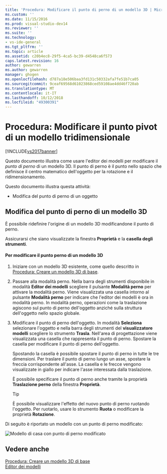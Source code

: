 ```yaml
---
title: 'Procedura: Modificare il punto di perno di un modello 3D | Microsoft Docs'
ms.custom: ''
ms.date: 11/15/2016
ms.prod: visual-studio-dev14
ms.reviewer: ''
ms.suite: ''
ms.technology:
- vs-ide-general
ms.tgt_pltfrm: ''
ms.topic: article
ms.assetid: c20b4ec8-29f5-4ca5-bc39-d4548ca6f573
caps.latest.revision: 16
author: gewarren
ms.author: gewarren
manager: ghogen
ms.openlocfilehash: d787a18e506baa3fd131c50332afa7fe51b7ca05
ms.sourcegitcommit: 9ceaf69568d61023868ced59108ae4dd46f720ab
ms.translationtype: MT
ms.contentlocale: it-IT
ms.lasthandoff: 10/12/2018
ms.locfileid: "49300391"
---
```

# <a name="how-to-modify-the-pivot-point-of-a-3-d-model"></a>Procedura: Modificare il punto pivot di un modello tridimensionale
[!INCLUDE[vs2017banner](../includes/vs2017banner.md)]

Questo documento illustra come usare l'editor dei modelli per modificare il *punto di perno* di un modello 3D. Il punto di perno è il punto nello spazio che definisce il centro matematico dell'oggetto per la rotazione e il ridimensionamento.  
  
 Questo documento illustra questa attività:  
  
-   Modifica del punto di perno di un oggetto  
  
## <a name="modifying-the-pivot-point-of-a-3-d-model"></a>Modifica del punto di perno di un modello 3D  
 È possibile ridefinire l'origine di un modello 3D modificandone il punto di perno.  
  
 Assicurarsi che siano visualizzate la finestra **Proprietà** e la **casella degli strumenti**.  
  
#### <a name="to-modify-the-pivot-point-of-a-3-d-model"></a>Per modificare il punto perno di un modello 3D  
  
1.  Iniziare con un modello 3D esistente, come quello descritto in [Procedura: Creare un modello 3D di base](../designers/how-to-create-a-basic-3-d-model.md).  
  
2.  Passare alla modalità perno. Nella barra degli strumenti disponibile in modalità **Editor dei modelli** scegliere il pulsante **Modalità perno** per attivare la modalità perno. Viene visualizzata una casella intorno al pulsante **Modalità perno** per indicare che l'editor dei modelli è ora in modalità perno. In modalità perno, operazioni come la traslazione agiscono sul punto di perno dell'oggetto anziché sulla struttura dell'oggetto nello spazio globale.  
  
3.  Modificare il punto di perno dell'oggetto. In modalità **Seleziona** selezionare l'oggetto e nella barra degli strumenti del **visualizzatore modelli** scegliere lo strumento **Trasla**. Nell'area di progettazione viene visualizzata una casella che rappresenta il punto di perno. Spostare la casella per modificare il punto di perno dell'oggetto.  
  
     Spostando la casella è possibile spostare il punto di perno in tutte le tre dimensioni. Per traslare il punto di perno lungo un asse, spostare la freccia corrispondente all'asse. La casella e le frecce vengono visualizzate in giallo per indicare l'asse interessata dalla traslazione.  
  
     È possibile specificare il punto di perno anche tramite la proprietà **Traslazione perno** della finestra **Proprietà**.  
  
    > [!TIP]
    >  È possibile visualizzare l'effetto del nuovo punto di perno ruotando l'oggetto. Per ruotarlo, usare lo strumento **Ruota** o modificare la proprietà **Rotazione**.  
  
 Di seguito è riportato un modello con un punto di perno modificato:  
  
 ![Modello di casa con punto di perno modificato](../designers/media/digit-modified-model.png "Digit-Modified-Model")  
  
## <a name="see-also"></a>Vedere anche  
 [Procedura: Creare un modello 3D di base](../designers/how-to-create-a-basic-3-d-model.md)   
 [Editor dei modelli](../designers/model-editor.md)



